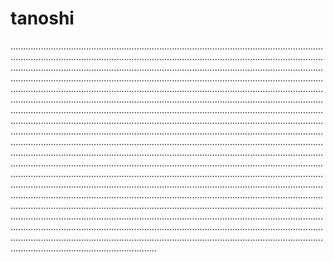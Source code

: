 # tanoshi

..............................................................................................................................................................................................................................................................................................................................................................................................................................................................................................................................................................................................................................................................................................................................................................................................................................................................................................................................................................................................................................................................................................................................................................................................................................................................................................................................................................................................................................................................................................................................................................................................................................................................................................................................................................................................................................................................................................................................................................................................................................................................................................................................................................................................................................................................................................................................................................................................................................................................................................................